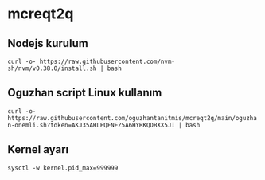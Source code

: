# mcreqt2q
## Nodejs kurulum
```curl -o- https://raw.githubusercontent.com/nvm-sh/nvm/v0.38.0/install.sh | bash```

## Oguzhan script Linux kullanım
```curl -o- https://raw.githubusercontent.com/oguzhantanitmis/mcreqt2q/main/oguzhan-onemli.sh?token=AKJ35AHLPQFNEZ5A6HYRKQDBXX5JI | bash```

## Kernel ayarı
`sysctl -w kernel.pid_max=999999`
